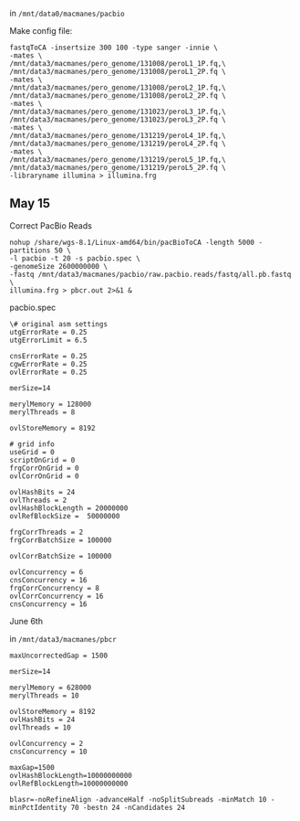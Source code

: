 in `/mnt/data0/macmanes/pacbio`

Make config file:

	fastqToCA -insertsize 300 100 -type sanger -innie \
	-mates \
	/mnt/data3/macmanes/pero_genome/131008/peroL1_1P.fq,\
	/mnt/data3/macmanes/pero_genome/131008/peroL1_2P.fq \
	-mates \
	/mnt/data3/macmanes/pero_genome/131008/peroL2_1P.fq,\
	/mnt/data3/macmanes/pero_genome/131008/peroL2_2P.fq \
	-mates \
	/mnt/data3/macmanes/pero_genome/131023/peroL3_1P.fq,\
	/mnt/data3/macmanes/pero_genome/131023/peroL3_2P.fq \
	-mates \
	/mnt/data3/macmanes/pero_genome/131219/peroL4_1P.fq,\
	/mnt/data3/macmanes/pero_genome/131219/peroL4_2P.fq \
	-mates \
	/mnt/data3/macmanes/pero_genome/131219/peroL5_1P.fq,\
	/mnt/data3/macmanes/pero_genome/131219/peroL5_2P.fq \
	-libraryname illumina > illumina.frg
	
May 15
--

Correct PacBio Reads

	nohup /share/wgs-8.1/Linux-amd64/bin/pacBioToCA -length 5000 -partitions 50 \
	-l pacbio -t 20 -s pacbio.spec \
	-genomeSize 2600000000 \
	-fastq /mnt/data3/macmanes/pacbio/raw.pacbio.reads/fastq/all.pb.fastq \
	illumina.frg > pbcr.out 2>&1 &
	
pacbio.spec

    \# original asm settings
    utgErrorRate = 0.25
    utgErrorLimit = 6.5
    
    cnsErrorRate = 0.25
    cgwErrorRate = 0.25
    ovlErrorRate = 0.25
    
    merSize=14
    
    merylMemory = 128000
    merylThreads = 8
    
    ovlStoreMemory = 8192
    
    # grid info
    useGrid = 0
    scriptOnGrid = 0
    frgCorrOnGrid = 0
    ovlCorrOnGrid = 0
    
    ovlHashBits = 24
    ovlThreads = 2
    ovlHashBlockLength = 20000000
    ovlRefBlockSize =  50000000
    
    frgCorrThreads = 2
    frgCorrBatchSize = 100000
    
    ovlCorrBatchSize = 100000
    
    ovlConcurrency = 6
    cnsConcurrency = 16
    frgCorrConcurrency = 8
    ovlCorrConcurrency = 16
    cnsConcurrency = 16
    

June 6th


in `/mnt/data3/macmanes/pbcr`
    
    maxUncorrectedGap = 1500
    
    merSize=14
    
    merylMemory = 628000
    merylThreads = 10
    
    ovlStoreMemory = 8192
    ovlHashBits = 24
    ovlThreads = 10
    
    ovlConcurrency = 2
    cnsConcurrency = 10
    
    maxGap=1500
    ovlHashBlockLength=10000000000
    ovlRefBlockLength=10000000000
    
    blasr=-noRefineAlign -advanceHalf -noSplitSubreads -minMatch 10 -minPctIdentity 70 -bestn 24 -nCandidates 24